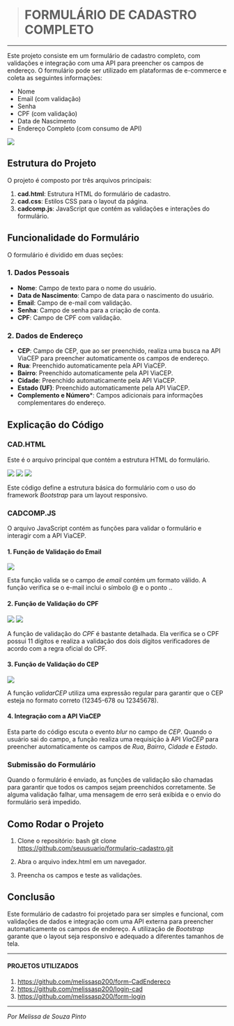 > # **FORMULÁRIO DE CADASTRO COMPLETO** 
-----------------------------------------------------------------------------------

Este projeto consiste em um formulário de cadastro completo, com validações e integração com uma API para preencher os campos de endereço. O formulário pode ser utilizado em plataformas de e-commerce e coleta as seguintes informações:

- Nome
- Email (com validação)
- Senha
- CPF (com validação)
- Data de Nascimento
- Endereço Completo (com consumo de API)

![](img/projwto.png)

## **Estrutura do Projeto**

O projeto é composto por três arquivos principais:

1. **cad.html**: Estrutura HTML do formulário de cadastro.
2. **cad.css**: Estilos CSS para o layout da página.
3. **cadcomp.js**: JavaScript que contém as validações e interações do formulário.

## **Funcionalidade do Formulário**

O formulário é dividido em duas seções:

### 1. **Dados Pessoais**

- **Nome**: Campo de texto para o nome do usuário.
- **Data de Nascimento**: Campo de data para o nascimento do usuário.
- **Email**: Campo de e-mail com validação.
- **Senha**: Campo de senha para a criação de conta.
- **CPF**: Campo de CPF com validação.

### 2. **Dados de Endereço**

- **CEP**: Campo de CEP, que ao ser preenchido, realiza uma busca na API ViaCEP para preencher automaticamente os campos de endereço.
- **Rua**: Preenchido automaticamente pela API ViaCEP.
- **Bairro**: Preenchido automaticamente pela API ViaCEP.
- **Cidade**: Preenchido automaticamente pela API ViaCEP.
- **Estado (UF)**: Preenchido automaticamente pela API ViaCEP.
- **Complemento e Número***: Campos adicionais para informações complementares do endereço.

## **Explicação do Código**

### **CAD.HTML**

Este é o arquivo principal que contém a estrutura HTML do formulário.

![](img/cadcomphtml.png)
![](img/cadcomphtml2.png)
![](img/cadcomphtml3.png)

Este código define a estrutura básica do formulário com o uso do framework *Bootstrap* para um layout responsivo.

### **CADCOMP.JS**

O arquivo JavaScript contém as funções para validar o formulário e interagir com a API ViaCEP.

#### 1. **Função de Validação do Email**

![](img/JSVALIDARemail.png)


Esta função valida se o campo de *email* contém um formato válido. A função verifica se o e-mail inclui o símbolo @ e o ponto ..

#### 2. **Função de Validação do CPF**

![](img/JSVALIDARcpf.png)
![](img/JSVALIDARcpf2.png)




A função de validação do *CPF* é bastante detalhada. Ela verifica se o CPF possui 11 dígitos e realiza a validação dos dois dígitos verificadores de acordo com a regra oficial do CPF.

#### 3. **Função de Validação do CEP**

![](img/JSVALIDARcep.png)


A função *validarCEP* utiliza uma expressão regular para garantir que o CEP esteja no formato correto (12345-678 ou 12345678).


#### 4. **Integração com a API ViaCEP**



Esta parte do código escuta o evento *blur* no campo de *CEP*. Quando o usuário sai do campo, a função realiza uma requisição à API *ViaCEP* para preencher automaticamente os campos de *Rua*, *Bairro*, *Cidade* e *Estado*.

### **Submissão do Formulário**

Quando o formulário é enviado, as funções de validação são chamadas para garantir que todos os campos sejam preenchidos corretamente. Se alguma validação falhar, uma mensagem de erro será exibida e o envio do formulário será impedido.




## **Como Rodar o Projeto**

1. Clone o repositório:
   bash
   git clone https://github.com/seuusuario/formulario-cadastro.git
   
2. Abra o arquivo index.html em um navegador.
3. Preencha os campos e teste as validações.

## **Conclusão**

Este formulário de cadastro foi projetado para ser simples e funcional, com validações de dados e integração com uma API externa para preencher automaticamente os campos de endereço. A utilização de *Bootstrap* garante que o layout seja responsivo e adequado a diferentes tamanhos de tela.


----------------------------------------------------------------------------------------
#### **PROJETOS UTILIZADOS**

1. https://github.com/melissasp200/form-CadEndereco
2. https://github.com/melissasp200/login-cad
3. https://github.com/melissasp200/form-login

-------------------------------------------------------------------------------
*Por Melissa de Souza Pinto*